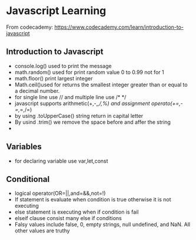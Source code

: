 # Javascript Learning

From codecademy: https://www.codecademy.com/learn/introduction-to-javascript

## Introduction to Javascript
- console.log() used to print the message
- math.random() used for print random value 0 to 0.99 not for 1
- math.floor() print largest integer
- Math.ceil()used for returns the smallest integer greater than or equal to a decimal number.
- for single line use // and multiple line use /* */
- javascript supports arithmetic(+,-,*,/,%) and assignment operato(+=,-=,*=,/=)
- by using .toUpperCase() string return in capital letter
- By usind .trim() we remove the space before and affer the string
- 
## Variables
- for declaring variable use var,let,const
## Conditional
- logical operator(OR=||,and=&&,not=!)
- If statement is evaluate when condition is true otherwise it is not executing 
- else statement is executing when if condition is fail
- elseif clause consist many else if conditions 
- Falsy values include false, 0, empty strings, null undefined, and NaN. All other values are truthy


